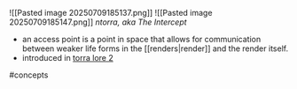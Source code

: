![[Pasted image 20250709185137.png]]
![[Pasted image 20250709185147.png]]
*ntorra, aka The Intercept*

- an access point is a point in space that allows for communication between weaker life forms in the [[renders|render]] and the render itself.
- introduced in [torra lore 2](https://docs.google.com/document/d/1vOeCSxrPy0EI_ciSCHjW1cJt50qkz5BmqcemUnEw_wQ/edit?usp=sharing)

#concepts